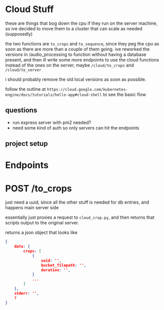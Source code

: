# Cloud Stuff
these are things that bog down the cpu if they run on the server machine, so
ive decided to move them to a cluster that can scale as needed (supposedly)

the two functions are `to_crops` and `to_sequence`, since they peg the cpu as soon
as there are more than a couple of them going. ive reworked the versions in /audio_processing
to function without having a database present, and then ill write some more endpoints to use
the cloud functions instead of the ones on the server, maybe
`/cloud/to_crops` and `/cloud/to_server`

i should probably remove the old local versions as soon as possible.

follow the outline at `https://cloud.google.com/kubernetes-engine/docs/tutorials/hello-app#cloud-shell`
to see the basic flow


## questions
- run express server with pm2 needed?
- need some kind of auth so only servers can hit the endpoints


## project setup

# Endpoints

# POST /to_crops
just need a uuid, since all the other stuff is needed
for db entries, and happens main server side

essentially just proxies a request to `cloud_crop.py`,
and then returns that scripts output to the original server.

returns a json object that looks like
```json
{
    data: {
        crops: [
            {
                uuid: '',
                bucket_filepath: '',
                duration: '',
            }
            ...
        ]
    },
    stderr: '',
    ?
}
```
